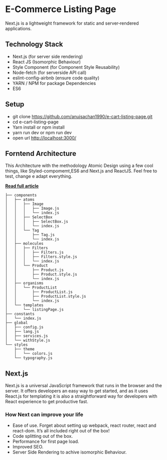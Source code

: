 # E-Commerce Listing Page

Next.js is a lightweight framework for static and server‑rendered applications.

## Technology Stack
- Next.js (for server side rendering)
- React JS (Isomorphic Behaviour)
- Style Component (for Component Style Reusability)
- Node-fetch (for serverside API call)
- eslint-config-airbnb (ensure code quality)
- YARN / NPM for package Dependencies
- ES6 


## Setup

- git clone https://github.com/anujsachan1990/e-cart-listing-page.git
- cd e-cart-listing-page
- Yarn install or npm install
- yarn run dev or npm run dev
- open url [http://localhost:3000/](http://localhost:3000/)

## Forntend Architecture

This Architecture with the methodology Atomic Design using a few cool things, like Styled-compomemt,ES6 and Next.js and ReactJS. 
Feel free to test, change e adapt everything. 

[**Read full article**](https://medium.com/@danilowoznica/atomic-design-with-react-e7aea8152957)
```
├── components
│   ├── atoms
│   │   ├── Image
│   │   │   ├── Image.js
│   │   │   └── index.js
│   │   ├── SelectBox
│   │   │   ├── SelectBox.js
│   │   │   └── index.js
│   │   └── Tag
│   │       ├── Tag.js
│   │       └── index.js
│   ├── molecules
│   │   ├── Filters
│   │   │   ├── Filters.js
│   │   │   ├── Filters.style.js
│   │   │   └── index.js
│   │   └── Product
│   │       ├── Product.js
│   │       ├── Product.style.js
│   │       └── index.js
│   ├── organisms
│   │   └── ProductList
│   │       ├── ProductList.js
│   │       ├── ProductList.style.js
│   │       └── index.js
│   └── templates
│       └── listingPage.js
├── constants
│   └── index.js
├── global
│   ├── config.js
│   ├── lang.js
│   ├── services.js
│   └── withStyle.js
└── styles
    ├── theme
    │   └── colors.js
    └── typography.js

```
## Next.js

Next.js is a universal JavaScript framework that runs in the browser and the server. It offers developers an easy way to get started, and as it uses React.js for templating it is also a straightforward way for developers with React experience to get productive fast.

### How Next can improve your life
- Ease of use. Forget about setting up webpack, react router, react and react-dom. It’s all     included right out of the box!
-  Code splitting out of the box.
-  Performance for first page load.
-  Improved SEO.
- Server Side Rendering to achive isomorphic Behaviour.